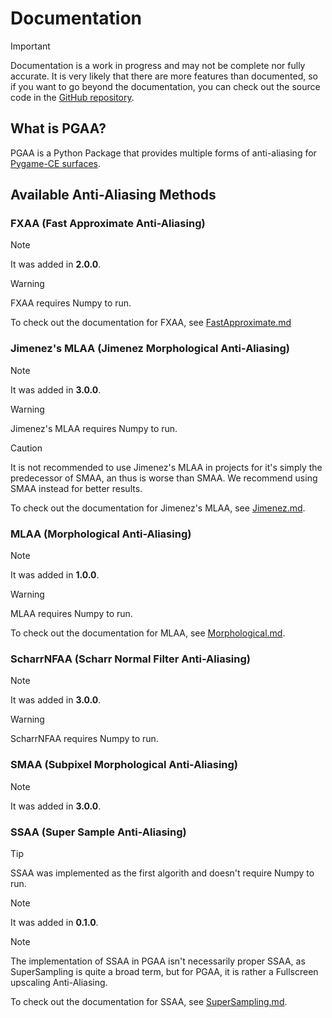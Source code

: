# Documentation

> [!IMPORTANT]
> Documentation is a work in progress and may not be complete nor fully accurate.
> It is very likely that there are more features than documented, so if you want to go beyond the documentation, you can check out the source code in the [GitHub repository](https://github.com/Iron-Sparrow/PGAA/tree/main/src/PGAA).

## What is PGAA?

PGAA is a Python Package that provides multiple forms of anti-aliasing for [Pygame-CE surfaces](https://pyga.me/docs/ref/surface.html).

## Available Anti-Aliasing Methods

### FXAA (Fast Approximate Anti-Aliasing)

> [!NOTE]
> It was added in **2.0.0**.

> [!WARNING]
> FXAA requires Numpy to run. 

To check out the documentation for FXAA, see [FastApproximate.md](../docs/FastApproximate.md)


### Jimenez's MLAA (Jimenez Morphological Anti-Aliasing)

> [!NOTE]
> It was added in **3.0.0**.

> [!WARNING]
> Jimenez's MLAA requires Numpy to run.

> [!CAUTION]
> It is not recommended to use Jimenez's MLAA in projects for it's simply the predecessor of SMAA, an thus is worse than SMAA. We recommend using SMAA instead for better results.

To check out the documentation for Jimenez's MLAA, see [Jimenez.md](../docs/Jimenez.md).


### MLAA (Morphological Anti-Aliasing)

> [!NOTE]
> It was added in **1.0.0**.

> [!WARNING]
> MLAA requires Numpy to run.

To check out the documentation for MLAA, see [Morphological.md](../docs/Morphological.md).

### ScharrNFAA (Scharr Normal Filter Anti-Aliasing)
> [!NOTE]
> It was added in **3.0.0**.

> [!WARNING] 
> ScharrNFAA requires Numpy to run.

### SMAA (Subpixel Morphological Anti-Aliasing)
> [!NOTE]
> It was added in **3.0.0**.


### SSAA (Super Sample Anti-Aliasing)
> [!TIP]
> SSAA was implemented as the first algorith and doesn't require Numpy to run.

> [!NOTE]
> It was added in **0.1.0**.

> [!NOTE]
> The implementation of SSAA in PGAA isn't necessarily proper SSAA, as SuperSampling is quite a broad term, but for PGAA, it is rather a Fullscreen upscaling Anti-Aliasing.

To check out the documentation for SSAA, see [SuperSampling.md](../docs/SuperSampling.md).